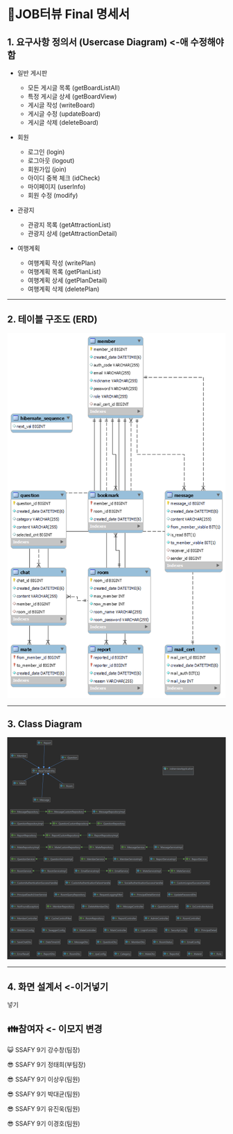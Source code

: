 # 🍪JOB터뷰 Final 명세서

## 1. 요구사항 정의서 (Usercase Diagram) <-애 수정해야함

- 일반 게시판

  - 모든 게시글 목록 (getBoardListAll)
  - 특정 게시글 상세 (getBoardView)
  - 게시글 작성 (writeBoard)
  - 게시글 수정 (updateBoard)
  - 게시글 삭제 (deleteBoard)
    <br/>

- 회원
  - 로그인 (login)
  - 로그아웃 (logout)
  - 회원가입 (join)
  - 아이디 중복 체크 (idCheck)
  - 마이페이지 (userInfo)
  - 회원 수정 (modify)
    <br/>
- 관광지
  - 관광지 목록 (getAttractionList)
  - 관광지 상세 (getAttractionDetail)
    <br/>
- 여행계획
  - 여행계획 작성 (writePlan)
  - 여행계획 목록 (getPlanList)
  - 여행계획 상세 (getPlanDetail)
  - 여행계획 삭제 (deletePlan)

---

## 2. 테이블 구조도 (ERD)

![ex_screenshot](./descImg/erd.PNG)

---

## 3. Class Diagram

![ex_screenshot](./descImg/class-diagram.PNG)

---

## 4. 화면 설계서 <-이거넣기

넣기

## 👪참여자 <- 이모지 변경

😺 SSAFY 9기 강수창(팀장)

😎 SSAFY 9기 정태희(부팀장)

😎 SSAFY 9기 이상우(팀원)

😎 SSAFY 9기 박대균(팀원)

😎 SSAFY 9기 유진욱(팀원)

😎 SSAFY 9기 이경호(팀원)

